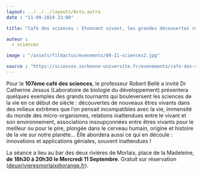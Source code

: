 ```yaml
---
layout: ../../../layouts/Actu.astro
date : "11-09-2024 23:00"

title: "Café des sciences : Etonnant vivant, les grandes découvertes récentes et leurs implications"

auteur :
  - sciences

image : "/assets/fildactus/evenemnts/09-11-sciences2.jpg"

source : "https://sciences.sorbonne-universite.fr/evenements/cafe-des-sciences-etonnant-vivant-les-grandes-decouvertes-recentes-et-leurs-implications"
---
```


Pour le __107ème café des sciences__, le professeur Robert Bellé a invité Dr Catherine Jessus (Laboratoire de biologie du développement) présentera  quelques exemples des grands tournants qui bouleversent les sciences de la vie en ce début de siècle : découvertes de nouveaux êtres vivants dans des milieux extrêmes que l’on pensait incompatibles avec la vie, immensité du monde des micro-organismes, relations inattendues entre le vivant et son environnement, associations insoupçonnées entre êtres vivants pour le meilleur ou pour le pire, plongée dans le cerveau humain, origine et histoire de la vie sur notre planète… Elle abordera aussi ce qui en découle : innovations et applications géniales, souvent inattendues ! 

La séance a lieu au bar des deux rivières de Morlaix, place de la Madeleine, __de 18h30 à 20h30 le Mercredi 11 Septembre__. Gratuit sur réservation (deuxrivieresmorlaix@orange.fr).